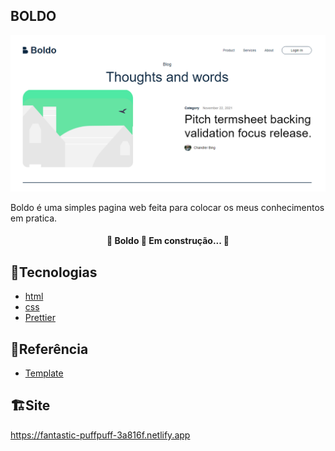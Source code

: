 
## BOLDO
![demo](https://raw.githubusercontent.com/Rinpiki/Pagina-Boldo/master/img/Demo.png)

Boldo é uma simples pagina web feita para colocar os meus conhecimentos em pratica.
<h4 align="center"> 
	🚧  Boldo 🚀 Em construção...  🚧
</h4>

## 🔧Tecnologias
- [html](#)
- [css](#)
- [Prettier](https://prettier.io/)
## 🔗Referência

 - [Template](https://www.figma.com/file/Rx7dQHwtc6hQuvOuysOFWy/Boldo---Edgar-Allan)
 
 ## 🏗️Site
 https://fantastic-puffpuff-3a816f.netlify.app
